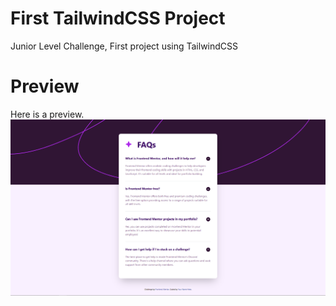 # First TailwindCSS Project
Junior Level Challenge, First project using TailwindCSS

# Preview
Here is a preview.
![Picture of the website](preview.png)